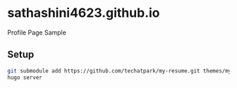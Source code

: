 # sathashini4623.github.io
Profile Page Sample

## Setup

```sh
git submodule add https://github.com/techatpark/my-resume.git themes/my-resume
hugo server
```
